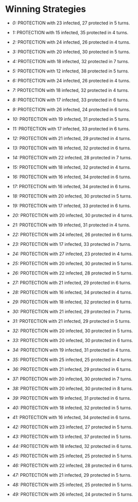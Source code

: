 # Winning Strategies

* _0:_ PROTECTION with 23 infected, 27 protected in 5 turns.


* _1:_ PROTECTION with 15 infected, 35 protected in 4 turns.


* _2:_ PROTECTION with 24 infected, 26 protected in 4 turns.


* _3:_ PROTECTION with 20 infected, 30 protected in 5 turns.


* _4:_ PROTECTION with 18 infected, 32 protected in 7 turns.


* _5:_ PROTECTION with 12 infected, 38 protected in 5 turns.


* _6:_ PROTECTION with 24 infected, 26 protected in 4 turns.


* _7:_ PROTECTION with 18 infected, 32 protected in 4 turns.


* _8:_ PROTECTION with 17 infected, 33 protected in 6 turns.


* _9:_ PROTECTION with 26 infected, 24 protected in 6 turns.


* _10:_ PROTECTION with 19 infected, 31 protected in 5 turns.


* _11:_ PROTECTION with 17 infected, 33 protected in 6 turns.


* _12:_ PROTECTION with 21 infected, 29 protected in 4 turns.


* _13:_ PROTECTION with 18 infected, 32 protected in 6 turns.


* _14:_ PROTECTION with 22 infected, 28 protected in 7 turns.


* _15:_ PROTECTION with 18 infected, 32 protected in 4 turns.


* _16:_ PROTECTION with 16 infected, 34 protected in 6 turns.


* _17:_ PROTECTION with 16 infected, 34 protected in 6 turns.


* _18:_ PROTECTION with 20 infected, 30 protected in 5 turns.


* _19:_ PROTECTION with 17 infected, 33 protected in 6 turns.


* _20:_ PROTECTION with 20 infected, 30 protected in 4 turns.


* _21:_ PROTECTION with 19 infected, 31 protected in 4 turns.


* _22:_ PROTECTION with 24 infected, 26 protected in 6 turns.


* _23:_ PROTECTION with 17 infected, 33 protected in 7 turns.


* _24:_ PROTECTION with 27 infected, 23 protected in 4 turns.


* _25:_ PROTECTION with 20 infected, 30 protected in 5 turns.


* _26:_ PROTECTION with 22 infected, 28 protected in 5 turns.


* _27:_ PROTECTION with 21 infected, 29 protected in 6 turns.


* _28:_ PROTECTION with 16 infected, 34 protected in 4 turns.


* _29:_ PROTECTION with 18 infected, 32 protected in 6 turns.


* _30:_ PROTECTION with 21 infected, 29 protected in 7 turns.


* _31:_ PROTECTION with 21 infected, 29 protected in 5 turns.


* _32:_ PROTECTION with 20 infected, 30 protected in 5 turns.


* _33:_ PROTECTION with 20 infected, 30 protected in 6 turns.


* _34:_ PROTECTION with 19 infected, 31 protected in 4 turns.


* _35:_ PROTECTION with 25 infected, 25 protected in 4 turns.


* _36:_ PROTECTION with 21 infected, 29 protected in 6 turns.


* _37:_ PROTECTION with 20 infected, 30 protected in 7 turns.


* _38:_ PROTECTION with 20 infected, 30 protected in 8 turns.


* _39:_ PROTECTION with 19 infected, 31 protected in 6 turns.


* _40:_ PROTECTION with 18 infected, 32 protected in 5 turns.


* _41:_ PROTECTION with 16 infected, 34 protected in 6 turns.


* _42:_ PROTECTION with 23 infected, 27 protected in 5 turns.


* _43:_ PROTECTION with 13 infected, 37 protected in 5 turns.


* _44:_ PROTECTION with 18 infected, 32 protected in 6 turns.


* _45:_ PROTECTION with 25 infected, 25 protected in 5 turns.


* _46:_ PROTECTION with 22 infected, 28 protected in 6 turns.


* _47:_ PROTECTION with 21 infected, 29 protected in 5 turns.


* _48:_ PROTECTION with 25 infected, 25 protected in 5 turns.


* _49:_ PROTECTION with 26 infected, 24 protected in 5 turns.



